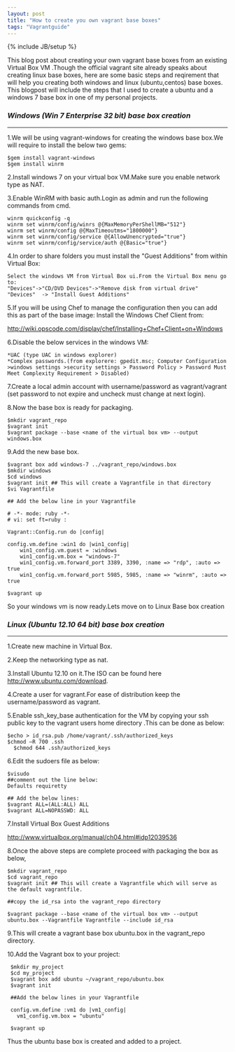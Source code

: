 ```yaml
---
layout: post
title: "How to create you own vagrant base boxes"
tags: "Vagrantguide"
---
```

{% include JB/setup %}

This blog post about creating your own vagrant base boxes from an existing Virtual Box VM .Though the official vagrant site already speaks about creating linux base boxes, here are some basic steps and reqirement that will help you creating both windows and linux (ubuntu,centos) base boxes.
This blogpost will include the steps that I used to create a ubuntu and a windows 7 base box in one of my personal projects.


### *Windows (Win 7 Enterprise 32 bit) base box creation*
---------------------------------------------------------

  1.We will be using vagrant-windows for creating the windows base box.We will require to install the below two gems:
   
    $gem install vagrant-windows
    $gem install winrm
  
  2.Install windows 7 on your virtual box VM.Make sure you enable network type as NAT.

  3.Enable WinRM with basic auth.Login as admin and run the following commands from cmd.

    winrm quickconfig -q   
    winrm set winrm/config/winrs @{MaxMemoryPerShellMB="512"}    
    winrm set winrm/config @{MaxTimeoutms="1800000"}    
    winrm set winrm/config/service @{AllowUnencrypted="true"}   
    winrm set winrm/config/service/auth @{Basic="true"}

  4.In order to share folders you must install the "Guest Additions" from within Virtual Box:

    Select the windows VM from Virtual Box ui.From the Virtual Box menu go to: 
    "Devices"->"CD/DVD Devices"->"Remove disk from virtual drive" 
    "Devices"  -> "Install Guest Additions"
  
  5.If you will be using Chef to manage the configuration then you can add this as part of the base image:
  Install the Windows Chef Client from:
  
  <http://wiki.opscode.com/display/chef/Installing+Chef+Client+on+Windows>
    

  6.Disable the below services in the windows VM:

    *UAC (type UAC in windows explorer)
    *Complex passwords.(from explorere: gpedit.msc; Computer Configuration >windows settings >security settings > Password Policy > Password Must Meet Complexity Requirement > Disabled)

  7.Create a local admin account with username/password as vagrant/vagrant (set password to not expire and uncheck must change at next login).

  8.Now the base box is ready for packaging.

    $mkdir vagrant_repo
    $vagrant init
    $vagrant package --base <name of the virtual box vm> --output windows.box 

  9.Add the new base box.

    $vagrant box add windows-7 ../vagrant_repo/windows.box
    $mkdir windows
    $cd windows
    $vagrant init ## This will create a Vagrantfile in that directory
    $vi Vagrantfile

    ## Add the below line in your Vagrantfile
    
    # -*- mode: ruby -*-
    # vi: set ft=ruby :

    Vagrant::Config.run do |config|

    config.vm.define :win1 do |win1_config|
        win1_config.vm.guest = :windows
        win1_config.vm.box = "windows-7"  
        win1_config.vm.forward_port 3389, 3390, :name => "rdp", :auto => true
        win1_config.vm.forward_port 5985, 5985, :name => "winrm", :auto => true

    $vagrant up    



So your windows vm is now ready.Lets move on to Linux Base box creation


### *Linux (Ubuntu 12.10 64 bit) base box creation*
---------------------------------------------------

  1.Create new machine in Virtual Box.

  2.Keep the networking type as nat.

  3.Install Ubuntu 12.10 on it.The ISO can be found here http://www.ubuntu.com/download. 

  4.Create a user for vagrant.For ease of distribution keep the username/password as vagrant.

  5.Enable ssh_key_base authentication for the VM by copying your ssh public key to the vagrant users home directory .This can be done as below:

    $echo > id_rsa.pub /home/vagrant/.ssh/authorized_keys
    $chmod –R 700 .ssh
	  $chmod 644 .ssh/authorized_keys

  6.Edit the sudoers file as below:

    $visudo
    ##comment out the line below:
    Defaults requiretty
     
    ## Add the below lines:
    $vagrant ALL=(ALL:ALL) ALL
    $vagrant ALL=NOPASSWD: ALL


  7.Install Virtual Box Guest Additions 


  <http://www.virtualbox.org/manual/ch04.html#idp12039536>


  8.Once the above steps are complete proceed with packaging the box as below,

    $mkdir vagrant_repo
    $cd vagrant_repo
    $vagrant init ## This will create a Vagrantfile which will serve as the default vagrantfile.

    ##copy the id_rsa into the vagrant_repo directory

    $vagrant package --base <name of the virtual box vm> --output ubuntu.box --Vagrantfile Vagrantfile --include id_rsa

   9.This will create a vagrant base box ubuntu.box in the vagrant_repo directory.

   10.Add the Vagrant box to your project:

     $mkdir my_project
     $cd my_project
     $vagrant box add ubuntu ~/vagrant_repo/ubuntu.box
     $vagrant init

     ##Add the below lines in your Vagrantfile

     config.vm.define :vm1 do |vm1_config|
       vm1_config.vm.box = "ubuntu"

     $vagrant up

   Thus the ubuntu base box is created and added to a project.



   








   
